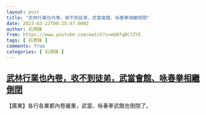 ```yaml
---
layout: post
title: "武林行業也內卷，收不到徒弟，武當會館、咏春拳相繼倒閉"
date: 2023-03-22T00:25:47.000Z
author: 石炳鋒
from: https://www.youtube.com/watch?v=mG8fqBCfZYE
tags: [ 石炳锋 ]
comments: True
categories: [ 石炳锋 ]
---
```

<!--1679444747000-->
[武林行業也內卷，收不到徒弟，武當會館、咏春拳相繼倒閉](https://www.youtube.com/watch?v=mG8fqBCfZYE)
------

<div>
【廣東】各行各業都內卷嚴重，武當、咏春拳武館也倒閉了。
</div>
